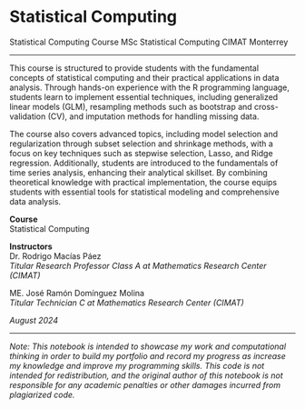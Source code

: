 # Statistical Computing
Statistical Computing Course MSc Statistical Computing CIMAT Monterrey 

***

This course is structured to provide students with the fundamental concepts of statistical computing and their practical applications in data analysis. Through hands-on experience with the R programming language, students learn to implement essential techniques, including generalized linear models (GLM), resampling methods such as bootstrap and cross-validation (CV), and imputation methods for handling missing data.

The course also covers advanced topics, including model selection and regularization through subset selection and shrinkage methods, with a focus on key techniques such as stepwise selection, Lasso, and Ridge regression. Additionally, students are introduced to the fundamentals of time series analysis, enhancing their analytical skillset. By combining theoretical knowledge with practical implementation, the course equips students with essential tools for statistical modeling and comprehensive data analysis.

**Course**\
Statistical Computing

**Instructors**\
Dr. Rodrigo Macías Páez\
_Titular Research Professor Class A at Mathematics Research Center (CIMAT)_

ME. José Ramón Domínguez Molina\
_Titular Technician C at Mathematics Research Center (CIMAT)_

_August 2024_

***

_Note: This notebook is intended to showcase my work and computational thinking in order to build my portfolio and record my progress as increase my knowledge and improve my programming skills. This code is not intended for redistribution, and the original author of this notebook is not responsible for any academic penalties or other damages incurred from plagiarized code._
